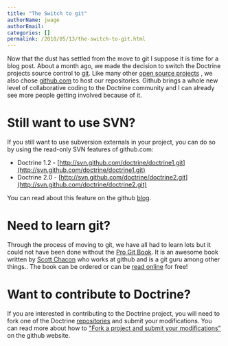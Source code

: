 ```yaml
---
title: "The Switch to git"
authorName: jwage
authorEmail:
categories: []
permalink: /2010/05/13/the-switch-to-git.html
---
```

Now that the dust has settled from the move to git I suppose it is time
for a blog post. About a month ago, we made the decision to switch the
Doctrine projects source control to [git](http://git-scm.com). Like many
other [open source projects](http://www.symfony-project.org) , we also
chose [github.com](http://www.github.com) to host our repositories.
Github brings a whole new level of collaborative coding to the Doctrine
community and I can already see more people getting involved because of
it.

Still want to use SVN?
======================

If you still want to use subversion externals in your project, you can
do so by using the read-only SVN features of github.com:

-   Doctrine 1.2 -
    [http://svn.github.com/doctrine/doctrine1.git](http://svn.github.com/doctrine/doctrine1.git)
-   Doctrine 2.0 -
    [http://svn.github.com/doctrine/doctrine2.git](http://svn.github.com/doctrine/doctrine2.git)

You can read about this feature on the github
[blog](http://github.com/blog/626-announcing-svn-support).

Need to learn git?
==================

Through the process of moving to git, we have all had to learn lots but
it could not have been done without the [Pro Git
Book](http://progit.org/). It is an awesome book written by [Scott
Chacon](http://twitter.com/CHACON) who works at github and is a git guru
among other things.. The book can be ordered or can be [read
online](http://progit.org/book/) for free!

Want to contribute to Doctrine?
===============================

If you are interested in contributing to the Doctrine project, you will
need to fork one of the Doctrine
[repositories](http://github.com/doctrine) and submit your
modifications. You can read more about how to ["Fork a project and
submit your
modifications"](http://github.com/guides/fork-a-project-and-submit-your-modifications/7)
on the github website.
